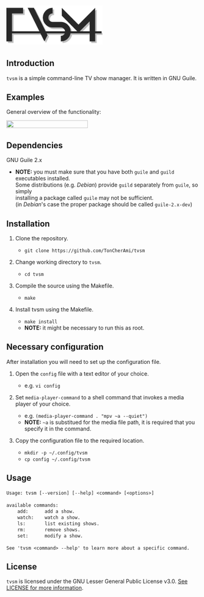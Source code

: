 # <img height="50%" width="50%" src="https://raw.githubusercontent.com/TonCherAmi/tvsm/assets/logo.png"/>

## Introduction

`tvsm` is a simple command-line TV show manager. It is written in GNU Guile.

## Examples

General overview of the functionality:

<img height="65%" width="65%" src="https://raw.githubusercontent.com/TonCherAmi/tvsm/assets/demo.gif"/>

## Dependencies

GNU Guile 2.x
* **NOTE:** you must make sure that you have both `guile` and `guild` executables installed.\
            Some distributions (e.g. *Debian*) provide `guild` separately from `guile`, so simply\
            installing a package called `guile` may not be sufficient.\
            (in *Debian*'s case the proper package should be called `guile-2.x-dev`)

## Installation

1. Clone the repository.
    * `git clone https://github.com/TonCherAmi/tvsm` 
  
2. Change working directory to `tvsm`.
    * `cd tvsm`
  
3. Compile the source using the Makefile.
    * `make`
  
4. Install tvsm using the Makefile.
    * `make install`
    * **NOTE:** it might be necessary to run this as root.

## Necessary configuration

After installation you will need to set up the configuration file.

1. Open the `config` file with a text editor of your choice.
    * e.g. `vi config`

2. Set `media-player-command` to a shell command that invokes a media player
   of your choice.
    * e.g. `(media-player-command . "mpv ~a --quiet")`
    * **NOTE:** `~a` is substitued for the media file path,
                it is required that you specify it in the command.

3. Copy the configuration file to the required location.
    * `mkdir -p ~/.config/tvsm`
    * `cp config ~/.config/tvsm`

## Usage

```
Usage: tvsm [--version] [--help] <command> [<options>]

available commands:
    add:      add a show.
    watch:    watch a show.
    ls:       list existing shows.
    rm:       remove shows.
    set:      modify a show.
    
See 'tvsm <command> --help' to learn more about a specific command.
```

## License

`tvsm` is licensed under the GNU Lesser General Public License v3.0. [See LICENSE for more information](https://github.com/TonCherAmi/tvsm/blob/master/LICENSE).
